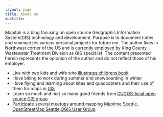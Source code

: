 ```yaml
---
layout: page
title: About me
subtitle:
---
```


Mapitpk is a blog focusing on open source Geographic Information System(GIS) technology and development. Purpose is to document notes and summarizes various personal projects for future me. The author lives in Northwast corner of the US and is currently employed by King County Wastewater Treatment Division as GIS specialist. The content presented herein represents the opionion of the author and do not reflect those of his employer.

- Live with two kids and wife who [illustrates childrens book](http://juliekimillustrations.com/)
- I love biking to work during summer and snowboarding in winter
- I love flying and learning about kites and quadcopters and their use of them for maps in [GIS](https://www.sensefly.com/applications/gis.html)
- Learn so much and met so many good friends from [CUGOS-local open source GIS group](http://cugos.org/)
- Participate several meetups around mapping [Maptime Seattle](http://www.meetup.com/MaptimeSEA/), [OpenStreetMap Seattle](http://www.meetup.com/OpenStreetMap-Seattle/),[QGIS User Group](http://www.meetup.com/Puget-Sound-QGIS-Users-Group/)


